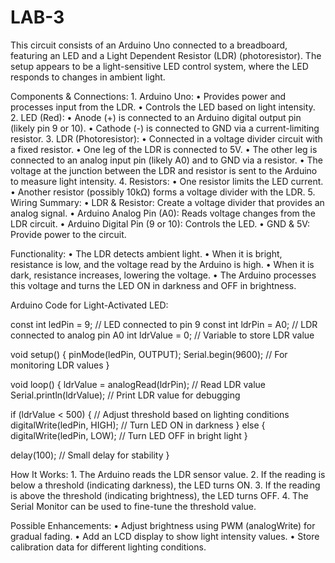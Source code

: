 # LAB-3

This circuit consists of an Arduino Uno connected to a breadboard, featuring an LED and a Light Dependent Resistor (LDR) (photoresistor). The setup appears to be a light-sensitive LED control system, where the LED responds to changes in ambient light.

Components & Connections:
	1.	Arduino Uno:
	•	Provides power and processes input from the LDR.
	•	Controls the LED based on light intensity.
	2.	LED (Red):
	•	Anode (+) is connected to an Arduino digital output pin (likely pin 9 or 10).
	•	Cathode (-) is connected to GND via a current-limiting resistor.
	3.	LDR (Photoresistor):
	•	Connected in a voltage divider circuit with a fixed resistor.
	•	One leg of the LDR is connected to 5V.
	•	The other leg is connected to an analog input pin (likely A0) and to GND via a resistor.
	•	The voltage at the junction between the LDR and resistor is sent to the Arduino to measure light intensity.
	4.	Resistors:
	•	One resistor limits the LED current.
	•	Another resistor (possibly 10kΩ) forms a voltage divider with the LDR.
	5.	Wiring Summary:
	•	LDR & Resistor: Create a voltage divider that provides an analog signal.
	•	Arduino Analog Pin (A0): Reads voltage changes from the LDR circuit.
	•	Arduino Digital Pin (9 or 10): Controls the LED.
	•	GND & 5V: Provide power to the circuit.

Functionality:
	•	The LDR detects ambient light.
	•	When it is bright, resistance is low, and the voltage read by the Arduino is high.
	•	When it is dark, resistance increases, lowering the voltage.
	•	The Arduino processes this voltage and turns the LED ON in darkness and OFF in brightness.

Arduino Code for Light-Activated LED:

const int ledPin = 9;   // LED connected to pin 9
const int ldrPin = A0;  // LDR connected to analog pin A0
int ldrValue = 0;       // Variable to store LDR value

void setup() {
  pinMode(ledPin, OUTPUT);
  Serial.begin(9600); // For monitoring LDR values
}

void loop() {
  ldrValue = analogRead(ldrPin); // Read LDR value
  Serial.println(ldrValue); // Print LDR value for debugging

  if (ldrValue < 500) {  // Adjust threshold based on lighting conditions
    digitalWrite(ledPin, HIGH);  // Turn LED ON in darkness
  } else {
    digitalWrite(ledPin, LOW);   // Turn LED OFF in bright light
  }

  delay(100);  // Small delay for stability
}

How It Works:
	1.	The Arduino reads the LDR sensor value.
	2.	If the reading is below a threshold (indicating darkness), the LED turns ON.
	3.	If the reading is above the threshold (indicating brightness), the LED turns OFF.
	4.	The Serial Monitor can be used to fine-tune the threshold value.

Possible Enhancements:
	•	Adjust brightness using PWM (analogWrite) for gradual fading.
	•	Add an LCD display to show light intensity values.
	•	Store calibration data for different lighting conditions.

